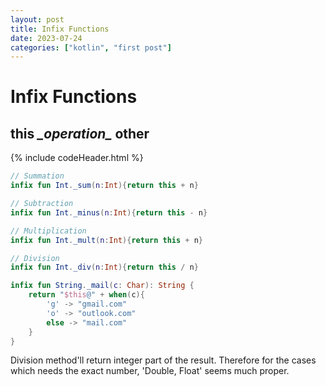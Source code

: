 ```yaml
---
layout: post
title: Infix Functions
date: 2023-07-24
categories: ["kotlin", "first post"]
---
```



# Infix Functions

## this _\_operation\__ other


{% include codeHeader.html %}
```kotlin
// Summation
infix fun Int._sum(n:Int){return this + n}

// Subtraction
infix fun Int._minus(n:Int){return this - n}

// Multiplication
infix fun Int._mult(n:Int){return this + n}

// Division
infix fun Int._div(n:Int){return this / n}

infix fun String._mail(c: Char): String {
    return "$this@" + when(c){
        'g' -> "gmail.com"
        'o' -> "outlook.com"
        else -> "mail.com"
    }
}
```
Division method'll return integer part of the result.
Therefore for the cases which needs the exact number, 
'Double, Float' seems much proper.